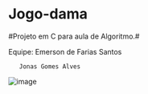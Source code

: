 # Jogo-dama

#Projeto em C  para aula de Algoritmo.# 


Equipe: 
       Emerson de Farias Santos 
       
       Jonas Gomes Alves

![image](https://user-images.githubusercontent.com/82350885/204680344-b50eb227-c808-4807-94db-5947c39fb94a.png)
